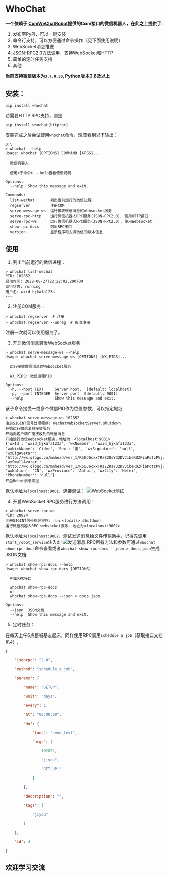# WhoChat

**一个依赖于 [ComWeChatRobot](https://github.com/ljc545w/ComWeChatRobot)提供的Com接口的微信机器人，在此之上提供了:**

1. 发布至PyPI，可以一键安装
2. 命令行支持，可以方便通过命令操作（见下面使用说明）
3. WebSocket消息推送
4. [JSON-RPC2.0](https://wiki.geekdream.com/Specification/json-rpc_2.0.html)方法调用，支持WebSocket和HTTP
5. 简单的定时任务支持
6. 其他

**当前支持微信版本为`3.7.0.30`, Python版本3.8及以上**

## 安装：
`pip install whochat`

若需要HTTP RPC支持，则是

`pip install whochat[httprpc]`

安装完成之后尝试使用`whochat`命令，理应看到以下输出：
```
D:\
> whochat --help
Usage: whochat [OPTIONS] COMMAND [ARGS]...

  微信机器人

  使用<子命令> --help查看使用说明

Options:
  --help  Show this message and exit.

Commands:
  list-wechat       列出当前运行的微信进程
  regserver         注册COM
  serve-message-ws  运行接收微信消息的Websocket服务
  serve-rpc-http    运行微信机器人RPC服务(JSON-RPC2.0), 使用HTTP接口
  serve-rpc-ws      运行微信机器人RPC服务(JSON-RPC2.0), 使用Websocket
  show-rpc-docs     列出RPC接口
  version           显示程序和支持微信的版本信息
```

## 使用
1. 列出当前运行的微信进程：
```
> whochat list-wechat
PID: 102852
启动时间: 2022-08-27T22:22:02.290700
运行状态: running
用户名: wxid_hjkafa123a
---
```

2. 注册COM服务：
```
> whochat regserver  # 注册
> whochat regserver --unreg  # 取消注册
```
注册一次就可以使用服务了。

3. 开启微信消息转发WebSocket服务
```
> whochat serve-message-ws --help
Usage: whochat serve-message-ws [OPTIONS] [WX_PIDS]...

  运行接收微信消息的Websocket服务

  WX_PIDS: 微信进程PID

Options:
  -h, --host TEXT     Server host.  [default: localhost]
  -p, --port INTEGER  Server port  [default: 9001]
  --help              Show this message and exit.
```
该子命令接受一或多个微信PID作为位置参数，可以指定地址
```
> whochat serve-message-ws 102852
注册SIGINT信号处理程序: WechatWebsocketServer.shutdown
开始运行微信消息接收服务
开始向客户端广播接收到的微信消息
开始运行微信Websocket服务，地址为：<localhost:9001>
{'wxId': 'wxid_hjkafa123a', 'wxNumber': 'wxid_hjkafa123a', 'wxNickName': 'Cider', 'Sex': '男', 'wxSignature': 'null', 'wxBigAvatar': 'http://wx.qlogo.cn/mmhead/ver_1/R50J6cxxTRzE28sY32DVJibeRUZPiaPotzPVjuReXZsONBdNZXQChSfrK0rDWh8RKS5ibt7VJdK0p22YJrOGjRA051lY9mwkt6ONruLmYTyBAA/0', 'wxSmallAvatar': 'http://wx.qlogo.cn/mmhead/ver_1/R50J6cxxTRzE28sY32DVJibeRUZPiaPotzPVjuReXZsONBdNZXQChSfrK0rDWh8RKS5ibt7VJdK0p22YJrOGjRA051lY9mwkt6ONruLmYTyBAA/132', 'wxNation': 'CN', 'wxProvince': 'Anhui', 'wxCity': 'Hefei', 'PhoneNumber': 'null'}
开启Robot消息推送
```
默认地址为`localhost:9001`，连接测试：
![WebSocket测试](https://user-images.githubusercontent.com/26922464/187036096-3a780aaa-e79e-4c82-abb2-9f7c402601a1.gif)

4. 开启WebSocket RPC服务进行方法调用：
```
> whochat serve-rpc-ws
PID: 28824
注册SIGINT信号处理程序: run.<locals>.shutdown
运行微信机器人RPC websocket服务, 地址为<localhost:9002>
```
默认地址为`localhost:9002`，测试发送消息给文件传输助手，记得先调用`start_robot_service`注入dll
![发送消息](https://user-images.githubusercontent.com/26922464/187036614-f1b8589b-ce2b-4c57-bbb0-c167755201a5.png)
RPC所有方法和参数可通过`whochat show-rpc-docs`命令查看或者`whochat show-rpc-docs --json > docs.json`生成JSON文档:
```
> whochat show-rpc-docs --help
Usage: whochat show-rpc-docs [OPTIONS]

  列出RPC接口

  whochat show-rpc-docs
  or
  whochat show-rpc-docs --json > docs.json

Options:
  --json  JSON文档
  --help  Show this message and exit.
```

5. 定时任务：

在每天上午6点整喊基友起床，同样使用RPC调用`schedule_a_job`（获取接口文档见*4*）,
```json
{

    "jsonrpc": "2.0",

    "method": "schedule_a_job",

    "params": {

        "name": "GETUP",

        "unit": "days",

        "every": 1,

        "at": "08:00:00",

        "do": {

            "func": "send_text",

            "args": [

                102852,

                "jiyou",

                "GET UP!"

            ]

        },

        "description": "",

        "tags": [

            "jiyou"

        ]

    },

    "id": 4

}
```

## 欢迎学习交流
